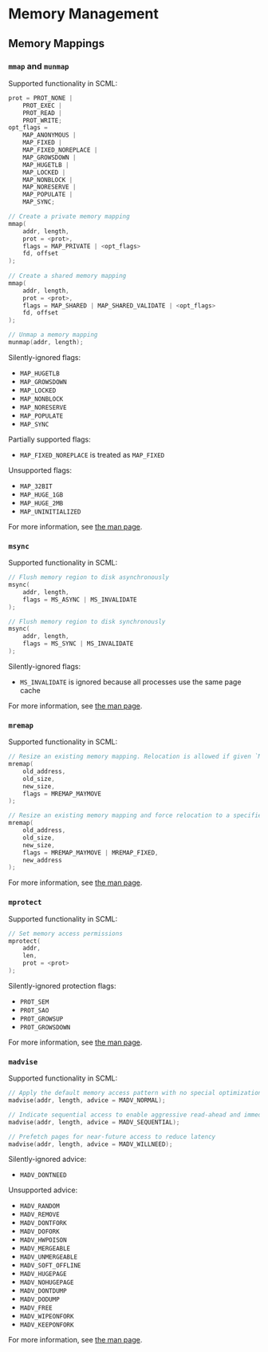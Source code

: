 # Memory Management

<!--
Put system calls such as 
brk, mmap, munmap, mprotect, mremap, msync, mincore, madvise, 
shmget, shmat, shmctl, mlock, munlock, mbind, and set_mempolicy
under this part.
-->

## Memory Mappings

### `mmap` and `munmap`

Supported functionality in SCML:

```c
prot = PROT_NONE |
    PROT_EXEC |
    PROT_READ |
    PROT_WRITE;
opt_flags =
    MAP_ANONYMOUS |
    MAP_FIXED |
    MAP_FIXED_NOREPLACE |
    MAP_GROWSDOWN |
    MAP_HUGETLB |
    MAP_LOCKED |
    MAP_NONBLOCK |
    MAP_NORESERVE |
    MAP_POPULATE |
    MAP_SYNC;

// Create a private memory mapping
mmap(
    addr, length,
    prot = <prot>, 
    flags = MAP_PRIVATE | <opt_flags>
    fd, offset
);
    
// Create a shared memory mapping
mmap(
    addr, length,
    prot = <prot>, 
    flags = MAP_SHARED | MAP_SHARED_VALIDATE | <opt_flags>
    fd, offset
);

// Unmap a memory mapping
munmap(addr, length);
```

Silently-ignored flags:
* `MAP_HUGETLB`
* `MAP_GROWSDOWN`
* `MAP_LOCKED`
* `MAP_NONBLOCK`
* `MAP_NORESERVE`
* `MAP_POPULATE`
* `MAP_SYNC`

Partially supported flags:
* `MAP_FIXED_NOREPLACE` is treated as `MAP_FIXED`

Unsupported flags:
* `MAP_32BIT`
* `MAP_HUGE_1GB`
* `MAP_HUGE_2MB`
* `MAP_UNINITIALIZED`

For more information,
see [the man page](https://man7.org/linux/man-pages/man2/mmap.2.html).

### `msync`

Supported functionality in SCML:

```c
// Flush memory region to disk asynchronously
msync(
    addr, length,
    flags = MS_ASYNC | MS_INVALIDATE
);

// Flush memory region to disk synchronously
msync(
    addr, length,
    flags = MS_SYNC | MS_INVALIDATE
);
```

Silently-ignored flags:
* `MS_INVALIDATE` is ignored because all processes use the same page cache

For more information,
see [the man page](https://man7.org/linux/man-pages/man2/msync.2.html).

### `mremap`

Supported functionality in SCML:

```c
// Resize an existing memory mapping. Relocation is allowed if given `MREMAP_MAYMOVE`.
mremap(
    old_address,
    old_size,
    new_size,
    flags = MREMAP_MAYMOVE
);

// Resize an existing memory mapping and force relocation to a specified location.
mremap(
    old_address,
    old_size,
    new_size,
    flags = MREMAP_MAYMOVE | MREMAP_FIXED,
    new_address
);
```

For more information,
see [the man page](https://man7.org/linux/man-pages/man2/mremap.2.html).

### `mprotect`

Supported functionality in SCML:

```c
// Set memory access permissions
mprotect(
    addr,
    len,
    prot = <prot>
);
```

Silently-ignored protection flags:
* `PROT_SEM`
* `PROT_SAO`
* `PROT_GROWSUP`
* `PROT_GROWSDOWN`

For more information,
see [the man page](https://man7.org/linux/man-pages/man2/mprotect.2.html).

### `madvise`

Supported functionality in SCML:

```c
// Apply the default memory access pattern with no special optimizations
madvise(addr, length, advice = MADV_NORMAL);

// Indicate sequential access to enable aggressive read-ahead and immediate page release
madvise(addr, length, advice = MADV_SEQUENTIAL);

// Prefetch pages for near-future access to reduce latency
madvise(addr, length, advice = MADV_WILLNEED);
```

Silently-ignored advice:
* `MADV_DONTNEED`

Unsupported advice:
* `MADV_RANDOM`
* `MADV_REMOVE`
* `MADV_DONTFORK`
* `MADV_DOFORK`
* `MADV_HWPOISON`
* `MADV_MERGEABLE`
* `MADV_UNMERGEABLE`
* `MADV_SOFT_OFFLINE`
* `MADV_HUGEPAGE`
* `MADV_NOHUGEPAGE`
* `MADV_DONTDUMP`
* `MADV_DODUMP`
* `MADV_FREE`
* `MADV_WIPEONFORK`
* `MADV_KEEPONFORK`

For more information,
see [the man page](https://man7.org/linux/man-pages/man2/madvise.2.html).
